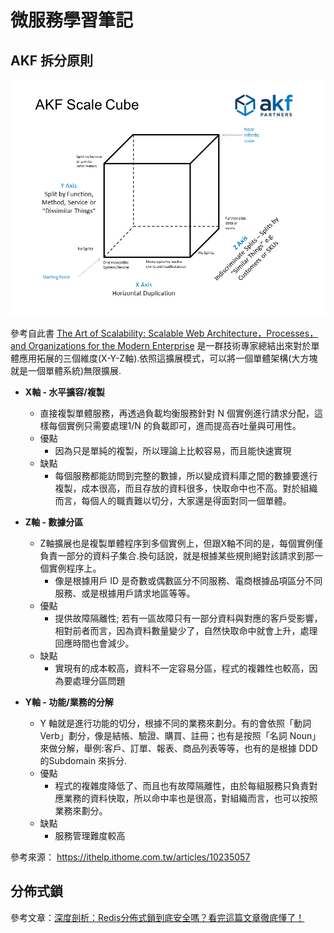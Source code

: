 # 微服務學習筆記

## AKF 拆分原則

![](./images/微服務-1.png)

參考自此書 [The Art of Scalability: Scalable Web Architecture，Processes，and Organizations for the Modern Enterprise](https://akfpartners.com/books/the-art-of-scalability) 是一群技術專家總結出來對於單體應用拓展的三個維度(X-Y-Z軸).依照這擴展模式，可以將一個單體架構(大方塊就是一個單體系統)無限擴展.

* **X軸 - 水平擴容/複製**
    * 直接複製單體服務，再透過負載均衡服務針對 N 個實例進行請求分配，這樣每個實例只需要處理1/N 的負載即可，進而提高吞吐量與可用性。
    * 優點
        * 因為只是單純的複製，所以理論上比較容易，而且能快速實現
    * 缺點
        * 每個服務都能訪問到完整的數據，所以變成資料庫之間的數據要進行複製，成本很高，而且存放的資料很多，快取命中也不高。對於組織而言，每個人的職責難以切分，大家還是得面對同一個單體。
       
* **Z軸 - 數據分區**
    * Z軸擴展也是複製單體程序到多個實例上，但跟X軸不同的是，每個實例僅負責一部分的資料子集合.換句話說，就是根據某些規則絕對該請求到那一個實例程序上。
        * 像是根據用戶 ID 是奇數或偶數區分不同服務、電商根據品項區分不同服務、或是根據用戶請求地區等等。
    * 優點
        * 提供故障隔離性; 若有一區故障只有一部分資料與對應的客戶受影響，相對前者而言，因為資料數量變少了，自然快取命中就會上升，處理回應時間也會減少。
    * 缺點
        * 實現有的成本較高，資料不一定容易分區，程式的複雜性也較高，因為要處理分區問題
* **Y軸 - 功能/業務的分解**
    * Y 軸就是進行功能的切分，根據不同的業務來劃分。有的會依照「動詞 Verb」劃分，像是結帳、驗證、購買、註冊；也有是按照「名詞 Noun」來做分解，舉例:客戶、訂單、報表、商品列表等等，也有的是根據 DDD 的Subdomain 來拆分.
    * 優點
        * 程式的複雜度降低了、而且也有故障隔離性，由於每組服務只負責對應業務的資料快取，所以命中率也是很高，對組織而言，也可以按照業務來劃分。
    * 缺點
        * 服務管理難度較高

參考來源： https://ithelp.ithome.com.tw/articles/10235057

## 分佈式鎖

參考文章：[深度剖析：Redis分佈式鎖到底安全嗎？看完這篇文章徹底懂了！](https://mp.weixin.qq.com/s/s8xjm1ZCKIoTGT3DCVA4aw)

